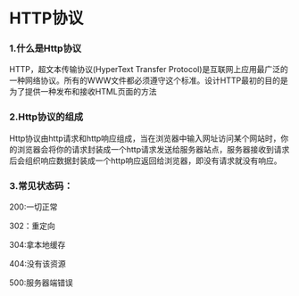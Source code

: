 # HTTP协议

### 1.什么是Http协议

HTTP，超文本传输协议(HyperText Transfer Protocol)是互联网上应用最广泛的一种网络协议。所有的WWW文件都必须遵守这个标准。设计HTTP最初的目的是为了提供一种发布和接收HTML页面的方法

###  2.Http协议的组成

​        Http协议由http请求和http响应组成，当在浏览器中输入网址访问某个网站时，你的浏览器会将你的请求封装成一个http请求发送给服务器站点，服务器接收到请求后会组织响应数据封装成一个http响应返回给浏览器，即没有请求就没有响应。

### 3.常见状态码：

200:一切正常

302：重定向

304:拿本地缓存

404:没有该资源

500:服务器端错误


